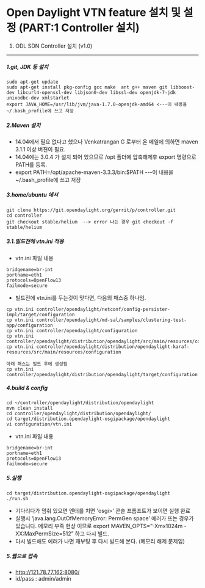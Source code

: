 Open Daylight VTN feature 설치 및 설정 (PART:1 Controller 설치)
======================================

1. ODL SDN Controller 설치 (v1.0)
---------------------------

##### 1.git, JDK 등 설치
```
sudo apt-get update
sudo apt-get install pkg-config gcc make  ant g++ maven git libboost-dev libcurl4-openssl-dev libjson0-dev libssl-dev openjdk-7-jdk unixodbc-dev xmlstarlet
export JAVA_HOME=/usr/lib/jvm/java-1.7.0-openjdk-amd64 <---이 내용을 ~/.bash_profile에 쓰고 저장
```

##### 2.Maven 설치 
- 14.04에서 필요 없다고 했으나 Venkatrangan G 로부터 온 메일에 의하면 maven 3.1.1 이상 버젼이 필요.
- 14.04에는 3.0.4 가 설치 되어 있으므로 /opt 폴더에 압축해제후 export 명령으로 PATH를 등록. 
- export PATH=/opt/apache-maven-3.3.3/bin:$PATH ---이 내용을 ~/.bash_profile에 쓰고 저장

##### 3.home/ubuntu 에서 
```
git clone https://git.opendaylight.org/gerrit/p/controller.git
cd controller
git checkout stable/helium  --> error 나는 경우 git checkout -f stable/helium 
```

##### 3.1.빌드전에 vtn.ini 적용
- vtn.ini 파일 내용
```
bridgename=br-int
portname=eth1
protocols=OpenFlow13
failmode=secure
```
- 빌드전에 vtn.ini를 두는것이 맞다면, 다음의 패스중 하나임. 
```
cp vtn.ini controller/opendaylight/netconf/config-persister-impl/target/configuration
cp vtn.ini controller/opendaylight/md-sal/samples/clustering-test-app/configuration
cp vtn.ini controller/opendaylight/configuration
cp vtn.ini controller/opendaylight/distribution/opendaylight/src/main/resources/configuration
cp vtn.ini controller/opendaylight/distribution/opendaylight-karaf-resources/src/main/resources/configuration

아래 패스는 빌드 후에 생성됨
cp vtn.ini controller/opendaylight/distribution/opendaylight/target/configuration
```

##### 4.build & config
```
cd ~/controller/opendaylight/distribution/opendaylight
mvn clean install
cd controller/opendaylight/distribution/opendaylight/
cd target/distribution.opendaylight-osgipackage/opendaylight
vi configuration/vtn.ini
```
- vtn.ini 파일 내용
```
bridgename=br-int
portname=eth1
protocols=OpenFlow13
failmode=secure
```

##### 5.실행
```
cd target/distribution.opendaylight-osgipackage/opendaylight
./run.sh
```
- 기다리다가 멈춰 있으면 엔터를 치면 'osgi>' 콘솔 프롬프트가 보이면 실행 완료
- 실행시 ‘java.lang.OutOfMemoryError: PermGen space’ 에러가 뜨는 경우가 있습니다. 메모리 부족 현상 이므로 
export MAVEN_OPTS=”-Xmx1024m -XX:MaxPermSize=512” 하고 다시 빌드.
- 다시 빌드해도 에러가 나면 재부팅 후 다시 빌드해 본다. (메모리 해제 문제임)

##### 5.웹으로 접속
- http://121.78.77.162:8080/
- id/pass : admin/admin
